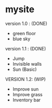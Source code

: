 # mysite


version 1.0 : (DONE)
- green floor
- blue sky

version 1.1 : (DONE)
- Jump 
- Invisible walls 
- Sun (Basic) 

VERSION 1.2: (WIP)
- Improve sun
- Improve grass
- Inventory bar
